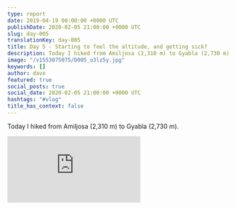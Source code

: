 ```yaml
---
type: report
date: 2019-04-19 00:00:00 +0000 UTC
publishDate: 2020-02-05 21:00:00 +0000 UTC
slug: day-005
translationKey: day-005
title: Day 5 - Starting to feel the altitude, and getting sick?
description: Today I hiked from Amiljosa (2,310 m) to Gyabla (2,730 m).
image: "/v1553075075/D005_o3lz5y.jpg"
keywords: []
author: dave
featured: true
social_posts: true
social_date: 2020-02-05 21:00:00 +0000 UTC
hashtags: "#vlog"
title_has_context: false
---
```


Today I hiked from Amiljosa (2,310 m) to Gyabla (2,730 m).

<iframe src="https://www.youtube.com/embed/clH-Rc-hZtY" frameborder="0" allow="accelerometer; autoplay; encrypted-media; gyroscope; picture-in-picture" allowfullscreen></iframe>

